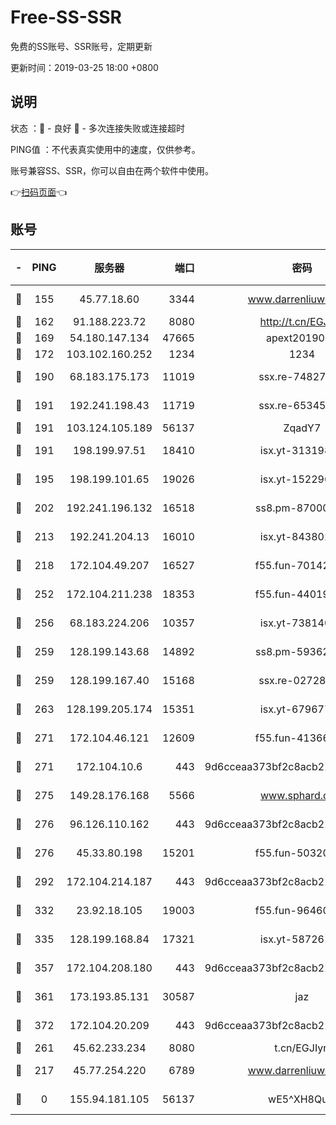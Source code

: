 # Free-SS-SSR

免费的SS账号、SSR账号，定期更新

更新时间：2019-03-25 18:00 +0800

## 说明

状态     ：🙂 - 良好 🙁 - 多次连接失败或连接超时

PING值   ：不代表真实使用中的速度，仅供参考。

账号兼容SS、SSR，你可以自由在两个软件中使用。

👉[扫码页面](https://liesauer.github.io/Free-SS-SSR/)👈

## 账号

|-|PING|服务器|端口|密码|加密方式|区域|
|:----:|:----:|:-----:|-----:|:----:|:----:|:----:|
|🙂|155|45.77.18.60|3344|www.darrenliuwei.com|aes-256-cfb|JP|
|🙂|162|91.188.223.72|8080|http://t.cn/EGJIyrl|rc4-md5|RU|
|🙂|169|54.180.147.134|47665|apext2019001|chacha20|KR|
|🙂|172|103.102.160.252|1234|1234|rc4-md5|JP|
|🙂|190|68.183.175.173|11019|ssx.re-74827421|aes-256-cfb|US|
|🙂|191|192.241.198.43|11719|ssx.re-65345978|aes-256-cfb|US|
|🙂|191|103.124.105.189|56137|ZqadY7|chacha20|CN|
|🙂|191|198.199.97.51|18410|isx.yt-31319888|aes-256-cfb|US|
|🙂|195|198.199.101.65|19026|isx.yt-15229699|aes-256-cfb|US|
|🙂|202|192.241.196.132|16518|ss8.pm-87000545|aes-256-cfb|US|
|🙂|213|192.241.204.13|16010|isx.yt-84380277|aes-256-cfb|US|
|🙂|218|172.104.49.207|16527|f55.fun-70142394|aes-256-cfb|SG|
|🙂|252|172.104.211.238|18353|f55.fun-44019178|aes-256-cfb|US|
|🙂|256|68.183.224.206|10357|isx.yt-73814044|aes-256-cfb|SG|
|🙂|259|128.199.143.68|14892|ss8.pm-59362021|aes-256-cfb|SG|
|🙂|259|128.199.167.40|15168|ssx.re-02728847|aes-256-cfb|SG|
|🙂|263|128.199.205.174|15351|isx.yt-67967792|aes-256-cfb|SG|
|🙂|271|172.104.46.121|12609|f55.fun-41366697|aes-256-cfb|SG|
|🙂|271|172.104.10.6|443|9d6cceaa373bf2c8acb22e60b6a58be6|aes-256-cfb|US|
|🙂|275|149.28.176.168|5566|www.sphard.com|aes-256-cfb|AU|
|🙂|276|96.126.110.162|443|9d6cceaa373bf2c8acb22e60b6a58be6|aes-256-cfb|US|
|🙂|276|45.33.80.198|15201|f55.fun-50320612|aes-256-cfb|US|
|🙂|292|172.104.214.187|443|9d6cceaa373bf2c8acb22e60b6a58be6|aes-256-cfb|US|
|🙂|332|23.92.18.105|19003|f55.fun-96460512|aes-256-cfb|US|
|🙂|335|128.199.168.84|17321|isx.yt-58726125|aes-256-cfb|SG|
|🙂|357|172.104.208.180|443|9d6cceaa373bf2c8acb22e60b6a58be6|aes-256-cfb|US|
|🙂|361|173.193.85.131|30587|jaz|aes-256-cfb|US|
|🙂|372|172.104.20.209|443|9d6cceaa373bf2c8acb22e60b6a58be6|aes-256-cfb|US|
|🙂|261|45.62.233.234|8080|t.cn/EGJIyrl|rc4-md5|CA|
|🙁|217|45.77.254.220|6789|www.darrenliuwei.com|aes-256-cfb|SG|
|🙁|0|155.94.181.105|56137|wE5^XH8Quw|aes-256-cfb|US|
